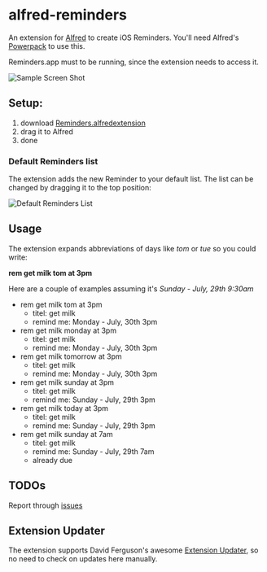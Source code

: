 alfred-reminders
================

An extension for [Alfred](http://www.alfredapp.com/) to create iOS Reminders. You'll need Alfred's 
[Powerpack](http://www.alfredapp.com/powerpack/) to use this. 

Reminders.app must to be running, since the extension needs to access it.

![Sample Screen Shot](https://github.com/downloads/dlinsin/alfred-reminders/reminder_screen_shot.png)

## Setup:

1. download [Reminders.alfredextension](https://github.com/downloads/dlinsin/alfred-reminders/Reminders.alfredextension)
1. drag it to Alfred
1. done

### Default Reminders list

The extension adds the new Reminder to your default list. The list can be changed by dragging it 
to the top position:

![Default Reminders List](https://github.com/downloads/dlinsin/alfred-reminders/setup_default_list.png)

## Usage

The extension expands abbreviations of days like _tom_ or _tue_ so you could write:

__rem get milk tom at 3pm__

Here are a couple of examples assuming it's _Sunday - July, 29th 9:30am_

* rem get milk tom at 3pm
  * titel: get milk
  * remind me: Monday - July, 30th 3pm
* rem get milk monday at 3pm
  * titel: get milk
  * remind me: Monday - July, 30th 3pm
* rem get milk tomorrow at 3pm
  * titel: get milk
  * remind me: Monday - July, 30th 3pm
* rem get milk sunday at 3pm
  * titel: get milk
  * remind me: Sunday - July, 29th 3pm
* rem get milk today at 3pm
  * titel: get milk
  * remind me: Sunday - July, 29th 3pm
* rem get milk sunday at 7am
  * titel: get milk
  * remind me: Sunday - July, 29th 7am
  * already due

## TODOs

Report through [issues](https://github.com/dlinsin/alfred-reminders/issues)

## Extension Updater

The extension supports David Ferguson's awesome [Extension Updater](http://jdfwarrior.tumblr.com/updater), 
so no need to check on updates here manually. 
